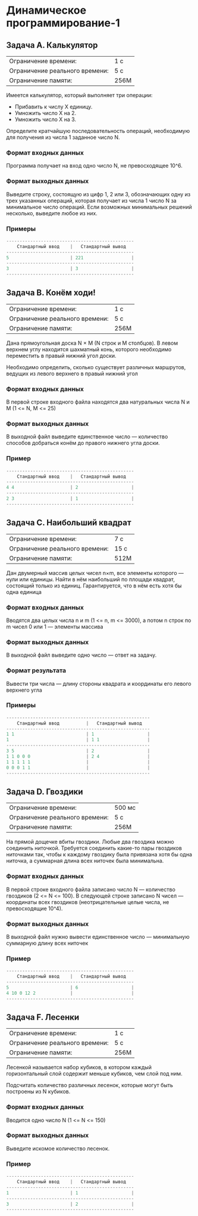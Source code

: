 # Динамическое программирование-1

## Задача A. Калькулятор

|                                |      |
| :----------------------------- | :--- |
| Ограничение времени:           | 1 с  |
| Ограничение реального времени: | 5 с  |
| Ограничение памяти:            | 256M |

Имеется калькулятор, который выполняет три операции:

- Прибавить к числу X единицу.
- Умножить число X на 2.
- Умножить число X на 3.

Определите кратчайшую последовательность операций, необходимую для получения из числа 1
заданное число N.

### Формат входных данных

Программа получает на вход одно число N, не превосходящее 10^6.

### Формат выходных данных

Выведите строку, состоящую из цифр 1, 2 или 3, обозначающих одну из трех указанных операций, которая получает из числа 1 число N за минимальное число операций. Если возможных минимальных решений несколько, выведите любое из них.

### Примеры

```py
------------------------------------------------
    Стандартный ввод    |   Стандартный вывод
------------------------------------------------
5                       | 221                  |
------------------------------------------------
3                       | 3                    |
------------------------------------------------
```

## Задача B. Конём ходи!

|                                |      |
| :----------------------------- | :--- |
| Ограничение времени:           | 1 с  |
| Ограничение реального времени: | 5 с  |
| Ограничение памяти:            | 256M |

Дана прямоугольная доска N × M (N строк и M столбцов). В левом верхнем углу находится
шахматный конь, которого необходимо переместить в правый нижний угол доски.

Необходимо определить, сколько существует различных маршрутов, ведущих из левого верхнего
в правый нижний угол

### Формат входных данных

В первой строке входного файла находятся два натуральных числа N и M (1 <= N, M <= 25)

### Формат выходных данных

В выходной файл выведите единственное число — количество способов добраться конём до
правого нижнего угла доски.

### Пример

```py
------------------------------------------------
    Стандартный ввод    |   Стандартный вывод
------------------------------------------------
4 4                     | 2                    |
------------------------------------------------
2 3                     | 1                    |
------------------------------------------------
```

## Задача C. Наибольший квадрат

|                                |      |
| :----------------------------- | :--- |
| Ограничение времени:           | 7 с  |
| Ограничение реального времени: | 15 с |
| Ограничение памяти:            | 512M |

Дан двумерный массив целых чисел n×m, все элементы которого — нули или единицы. Найти в нём наибольший по площади квадрат, состоящий только из единиц. Гарантируется, что в нём есть хотя бы одна единица

### Формат входных данных

Вводятся два целых числа n и m (1 <= n, m <= 3000), а потом n строк по m чисел 0 или 1 — элементы массива

### Формат выходных данных

В выходной файл выведите одно число — ответ на задачу.

### Формат результата

Вывести три числа — длину стороны квадрата и координаты его левого верхнего угла

### Примеры

```py
------------------------------------------------------
    Стандартный ввод          |   Стандартный вывод
------------------------------------------------------
1 1                           | 1                    |
1                             | 1 1                  |
------------------------------------------------------
3 5                           | 2                    |
1 1 0 0 0                     | 2 4                  |
1 1 1 1 1                     |                      |
0 0 0 1 1                     |                      |
------------------------------------------------------
```

## Задача D. Гвоздики

|                                |        |
| :----------------------------- | :----- |
| Ограничение времени:           | 500 мс |
| Ограничение реального времени: | 5 с    |
| Ограничение памяти:            | 256M   |

На прямой дощечке вбиты гвоздики. Любые два гвоздика можно соединить ниточкой. Требуется
соединить какие-то пары гвоздиков ниточками так, чтобы к каждому гвоздику была привязана хотя
бы одна ниточка, а суммарная длина всех ниточек была минимальна.

### Формат входных данных

В первой строке входного файла записано число N — количество гвоздиков (2 <= N <= 100). В
следующей строке записано N чисел — координаты всех гвоздиков (неотрицательные целые числа,
не превосходящие 10^4).

### Формат выходных данных

В выходной файл нужно вывести единственное число — минимальную суммарную длину всех
ниточек

### Пример

```py
------------------------------------------------
    Стандартный ввод    |   Стандартный вывод
------------------------------------------------
5                       | 6                    |
4 10 0 12 2             |                      |
------------------------------------------------
```

## Задача F. Лесенки

|                                |      |
| :----------------------------- | :--- |
| Ограничение времени:           | 1 с  |
| Ограничение реального времени: | 5 с  |
| Ограничение памяти:            | 256M |

Лесенкой называется набор кубиков, в котором каждый горизонтальный слой содержит меньше
кубиков, чем слой под ним.

Подсчитать количество различных лесенок, которые могут быть построены из N кубиков.

### Формат входных данных

Вводится одно число N (1 <= N <= 150)

### Формат выходных данных

Выведите искомое количество лесенок.

### Пример

```py
------------------------------------------------
    Стандартный ввод    |   Стандартный вывод
------------------------------------------------
1                       | 1                    |
------------------------------------------------
3                       | 2                    |
------------------------------------------------
```
